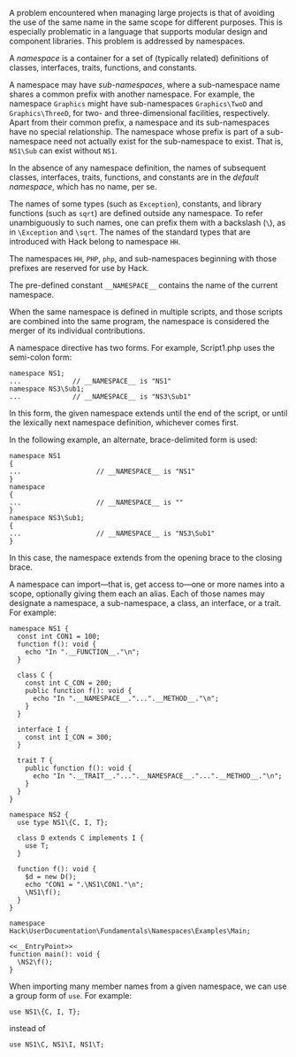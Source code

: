A problem encountered when managing large projects is that of avoiding the use of the same name in the same scope for different
purposes. This is especially problematic in a language that supports modular design and component libraries.  This problem is
addressed by namespaces.

A *namespace* is a container for a set of (typically related) definitions of classes, interfaces, traits, functions, and constants.

A namespace may have *sub-namespaces*, where a sub-namespace name shares a common prefix with another namespace. For example, the
namespace `Graphics` might have sub-namespaces `Graphics\TwoD` and `Graphics\ThreeD`, for two- and three-dimensional facilities,
respectively. Apart from their common prefix, a namespace and its sub-namespaces have no special relationship. The namespace
whose prefix is part of a sub-namespace need not actually exist for the sub-namespace to exist. That is, `NS1\Sub` can exist
without `NS1`.

In the absence of any namespace definition, the names of subsequent classes, interfaces, traits, functions, and constants are in
the *default namespace*, which has no name, per se.

The names of some types (such as `Exception`), constants, and library functions (such as `sqrt`) are defined outside any namespace.
To refer unambiguously to such names, one can prefix them with a backslash (`\`), as in `\Exception` and `\sqrt`. The names of
the standard types that are introduced with Hack belong to namespace `HH`.

The namespaces `HH`, `PHP`, `php`, and sub-namespaces beginning with those prefixes are reserved for use by Hack.

The pre-defined constant `__NAMESPACE__` contains the name of the current namespace.

When the same namespace is defined in multiple scripts, and those scripts are combined into the same program, the namespace
is considered the merger of its individual contributions.

A namespace directive has two forms.  For example, Script1.php uses the semi-colon form:

```Hack
namespace NS1;
...				// __NAMESPACE__ is "NS1"
namespace NS3\Sub1;
...				// __NAMESPACE__ is "NS3\Sub1"
```

In this form, the given namespace extends until the end of the script, or until the lexically next namespace definition,
whichever comes first.

In the following example, an alternate, brace-delimited form is used:

```Hack
namespace NS1
{
...                   // __NAMESPACE__ is "NS1"
}
namespace
{
...                   // __NAMESPACE__ is ""
}
namespace NS3\Sub1;
{
...                   // __NAMESPACE__ is "NS3\Sub1"
}
```

In this case, the namespace extends from the opening brace to the closing brace.

A namespace can import&mdash;that is, get access to&mdash;one or more names into a scope, optionally giving them each an alias.
Each of those names may designate a namespace, a sub-namespace, a class, an interface, or a trait.  For example:

```namespaces.inc.hack no-auto-output
namespace NS1 {
  const int CON1 = 100;
  function f(): void {
    echo "In ".__FUNCTION__."\n";
  }

  class C {
    const int C_CON = 200;
    public function f(): void {
      echo "In ".__NAMESPACE__."...".__METHOD__."\n";
    }
  }

  interface I {
    const int I_CON = 300;
  }

  trait T {
    public function f(): void {
      echo "In ".__TRAIT__."...".__NAMESPACE__."...".__METHOD__."\n";
    }
  }
}

namespace NS2 {
  use type NS1\{C, I, T};

  class D extends C implements I {
    use T;
  }

  function f(): void {
    $d = new D();
    echo "CON1 = ".\NS1\CON1."\n";
    \NS1\f();
  }
}
```

```using-namespaces.hack
namespace Hack\UserDocumentation\Fundamentals\Namespaces\Examples\Main;

<<__EntryPoint>>
function main(): void {
  \NS2\f();
}
```

When importing many member names from a given namespace, we can use a group form of `use`.  For example:

```Hack
use NS1\{C, I, T};
```

instead of

```Hack
use NS1\C, NS1\I, NS1\T;
```
